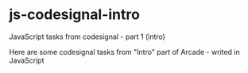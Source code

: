 # js-codesignal-intro
JavaScript tasks from codesignal - part 1 (intro)

Here are some codesignal tasks from "Intro" part of Arcade - writed in JavaScript
